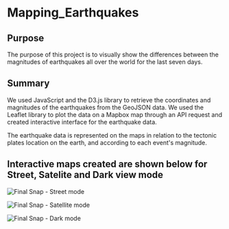 # Mapping_Earthquakes

## Purpose
The purpose of this project is to visually show the differences between the magnitudes of earthquakes all over the world for the last seven days.

## Summary
We used JavaScript and the D3.js library to retrieve the coordinates and magnitudes of the earthquakes from the GeoJSON data. We used the Leaflet library to plot the data on a Mapbox map through an API request and created interactive interface for the earthquake data.

The earthquake data is represented on the maps in relation to the tectonic plates location on the earth, and according to each event's magnitude.

## Interactive maps created are shown below for Street, Satelite and Dark view mode

![Final Snap - Street mode](https://user-images.githubusercontent.com/104873181/182986686-1f34bb03-dcc5-484e-be49-7685934b57c5.png)

![Final Snap - Satellite mode](https://user-images.githubusercontent.com/104873181/182986703-c5c6a562-aca2-405b-93e0-9710030046aa.png)

![Final Snap - Dark mode](https://user-images.githubusercontent.com/104873181/182986707-7ba09def-25b7-425e-9b58-4c202ff4f215.png)

